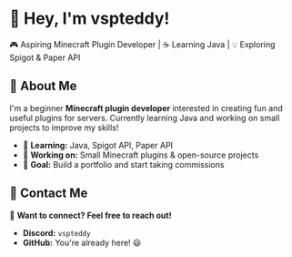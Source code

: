# 👋 Hey, I'm vspteddy!  

🎮 Aspiring Minecraft Plugin Developer | ☕ Learning Java | 💡 Exploring Spigot & Paper API  

## 🚀 About Me  
I'm a beginner **Minecraft plugin developer** interested in creating fun and useful plugins for servers. Currently learning Java and working on small projects to improve my skills!  

- 🌱 **Learning:** Java, Spigot API, Paper API  
- 🔨 **Working on:** Small Minecraft plugins & open-source projects  
- 🎯 **Goal:** Build a portfolio and start taking commissions  

## 📩 Contact Me  
💬 **Want to connect? Feel free to reach out!**  
- **Discord:** `vspteddy`  
- **GitHub:** You're already here! 😃  
